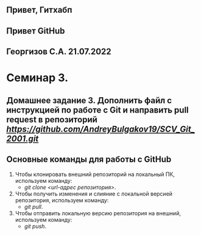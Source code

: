 ## Привет, Гитхабп
## Привет GitHub 
## Георгизов С.А. 21.07.2022
# Семинар 3. 
## Домашнее задание 3. Дополнить файл с инструкцией по работе с Git и направить pull request в репозиторий *https://github.com/AndreyBulgakov19/SCV_Git_2001.git*

## Основные команды для работы с GitHub 
1. Чтобы клонировать внешний репозиторий на локальный ПК, используем команду: 
    - *git clone <url-адрес репозитория>*.
2. Чтобы получить изменения и слияние с локальной версией репозитория, используем команду:
    - *git pull*. 
3. Чтобы отправить локальную версию репозитория на внешний, используем команду: 
    - *git push*.
